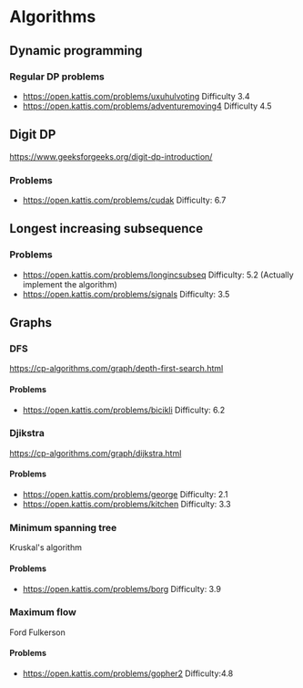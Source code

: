 # Algorithms

## Dynamic programming
### Regular DP problems
* https://open.kattis.com/problems/uxuhulvoting Difficulty 3.4
* https://open.kattis.com/problems/adventuremoving4 Difficulty 4.5

## Digit DP
https://www.geeksforgeeks.org/digit-dp-introduction/
### Problems
* https://open.kattis.com/problems/cudak Difficulty: 6.7

## Longest increasing subsequence
### Problems
* https://open.kattis.com/problems/longincsubseq Difficulty: 5.2 (Actually implement the algorithm) 
* https://open.kattis.com/problems/signals Difficulty: 3.5

## Graphs

### DFS
https://cp-algorithms.com/graph/depth-first-search.html
#### Problems
* https://open.kattis.com/problems/bicikli Difficulty: 6.2

### Djikstra
https://cp-algorithms.com/graph/dijkstra.html
#### Problems
* https://open.kattis.com/problems/george Difficulty: 2.1
* https://open.kattis.com/problems/kitchen Difficulty: 3.3

### Minimum spanning tree
Kruskal's algorithm
#### Problems
* https://open.kattis.com/problems/borg Difficulty: 3.9

### Maximum flow
Ford Fulkerson
#### Problems
* https://open.kattis.com/problems/gopher2 Difficulty:4.8
